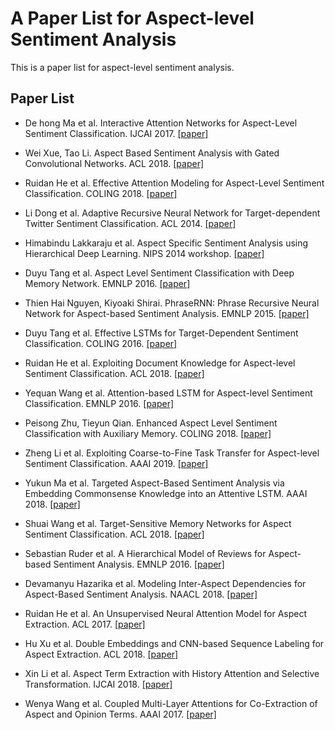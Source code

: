 # A Paper List for Aspect-level Sentiment Analysis

This is a paper list for aspect-level sentiment analysis.

## Paper List

- De hong Ma et al. Interactive Attention Networks for Aspect-Level Sentiment Classification. IJCAI 2017. [[paper]][1]

- Wei Xue, Tao Li. Aspect Based Sentiment Analysis with Gated Convolutional Networks. ACL 2018. [[paper]][2]

- Ruidan He et al. Effective Attention Modeling for Aspect-Level Sentiment Classification. COLING 2018. [[paper]][3]

- Li Dong et al. Adaptive Recursive Neural Network for Target-dependent Twitter Sentiment Classification. ACL 2014. [[paper]][4]

- Himabindu Lakkaraju et al. Aspect Specific Sentiment Analysis using Hierarchical Deep Learning. NIPS 2014 workshop. [[paper]][5]

- Duyu Tang et al. Aspect Level Sentiment Classification with Deep Memory Network. EMNLP 2016. [[paper]][6]

- Thien Hai Nguyen, Kiyoaki Shirai. PhraseRNN: Phrase Recursive Neural Network for Aspect-based Sentiment Analysis. EMNLP 2015. [[paper]][7]

- Duyu Tang et al. Effective LSTMs for Target-Dependent Sentiment Classification. COLING 2016. [[paper]][8]

- Ruidan He et al. Exploiting Document Knowledge for Aspect-level Sentiment Classification. ACL 2018. [[paper]][9]

- Yequan Wang et al. Attention-based LSTM for Aspect-level Sentiment Classification. EMNLP 2016. [[paper]][10]

- Peisong Zhu, Tieyun Qian. Enhanced Aspect Level Sentiment Classification with Auxiliary Memory. COLING 2018. [[paper]][11]

- Zheng Li et al. Exploiting Coarse-to-Fine Task Transfer for Aspect-level Sentiment Classification. AAAI 2019. [[paper]][12]

- Yukun Ma et al. Targeted Aspect-Based Sentiment Analysis via Embedding Commonsense Knowledge into an Attentive LSTM. AAAI 2018. [[paper]][13]

- Shuai Wang et al. Target-Sensitive Memory Networks for Aspect Sentiment Classification. ACL 2018. [[paper]][14]

- Sebastian Ruder et al. A Hierarchical Model of Reviews for Aspect-based Sentiment Analysis. EMNLP 2016. [[paper]][15]

- Devamanyu Hazarika et al. Modeling Inter-Aspect Dependencies for Aspect-Based Sentiment Analysis. NAACL 2018. [[paper]][16]

- Ruidan He et al. An Unsupervised Neural Attention Model for Aspect Extraction. ACL 2017. [[paper]][17]

- Hu Xu et al. Double Embeddings and CNN-based Sequence Labeling for Aspect Extraction. ACL 2018. [[paper]][18]

- Xin Li et al. Aspect Term Extraction with History Attention and Selective Transformation. IJCAI 2018. [[paper]][19]

- Wenya Wang et al. Coupled Multi-Layer Attentions for Co-Extraction of Aspect and Opinion Terms. AAAI 2017. [[paper]][20]

[1]:https://arxiv.org/abs/1709.00893
[2]:https://arxiv.org/abs/1805.07043v1
[3]:http://aclweb.org/anthology/C18-1096
[4]:http://aclweb.org/anthology/P/P14/P14-2009.pdf
[5]:https://pdfs.semanticscholar.org/4500/68221da8297ac0a0e1524b1e196900c61b2e.pdf
[6]:https://arxiv.org/abs/1605.08900
[7]:http://www.aclweb.org/anthology/D15-1298
[8]:http://aclweb.org/anthology/C/C16/C16-1311.pdf
[9]:https://arxiv.org/abs/1806.04346
[10]:http://www.aclweb.org/anthology/D16-1058
[11]:http://aclweb.org/anthology/C18-1092
[12]:https://arxiv.org/abs/1811.10999
[13]:http://www.sentic.net/sentic-lstm.pdf
[14]:http://www.aclweb.org/anthology/P18-1088
[15]:https://arxiv.org/abs/1609.02745
[16]:http://www.aclweb.org/anthology/N18-2043
[17]:http://aclweb.org/anthology/P/P17/P17-1036.pdf
[18]:https://arxiv.org/abs/1805.04601v1
[19]:https://arxiv.org/abs/1805.00760
[20]:https://www.aaai.org/Conferences/AAAI/2017/PreliminaryPapers/15-Wang-W-14441.pdf